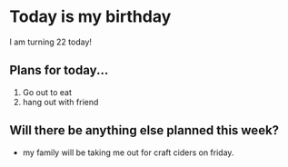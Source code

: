 # Today is my birthday
I am turning 22 today!
## Plans for today...
 1. Go out to eat
 2. hang out with friend


## Will there be anything else planned this week?
* my family will be taking me out for craft ciders on friday.
